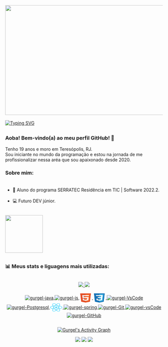 <img src="https://user-images.githubusercontent.com/110734237/203664887-16973cd6-b61c-49ab-bb72-93bd48ee2ffb.gif" width="1000" height="350"/>

[![Typing SVG](https://readme-typing-svg.herokuapp.com/?color=54acfd&size=35&center=true&vCenter=true&width=1000&lines=-+-+-+-+-+-+-+-+What's+up!+-+-+-+-+-+-+-+-;-+-+-+-+Welcome+to+my+Github+profile!+-+-+-+-)](https://git.io/typing-svg)

##



### Aoba! Bem-vindo(a) ao meu perfil GitHub! 💜
Tenho 19 anos e moro em Teresópolis, RJ.</br>
Sou iniciante no mundo da programação e estou na jornada de me profissionalizar nessa aréa que sou apaixonado desde 2020.


### Sobre mim:<br/><br/>
- 🌱 Aluno do programa SERRATEC Residência em TIC | Software 2022.2. <br/><br/>
- 💻 Futuro DEV júnior.
<br/>

<img src="https://user-images.githubusercontent.com/110734237/203664755-40b1afc8-2e32-4981-93b0-e2c72f0422eb.gif" width="120" height="120"/>

##


###  📊 Meus stats e liguagens mais utilizadas:<br/>
<br/>

<div align="center">

 <a href="https://github.com/Fabio-Gurgel">
 <img height="165em" src="https://github-readme-stats.vercel.app/api?username=Fabio-Gurgel&show_icons=true&theme=radical&include_all_commits=true&count_private=true"/>
 <img height="165em" src="https://github-readme-stats.vercel.app/api/top-langs/?username=Fabio-Gurgel&layout=compact&langs_count=7&theme=radical"/>


<div style="display: inline_block"><br>
    <img align="center" alt="gurgel-java" height="30" width="40" src="https://cdn.jsdelivr.net/gh/devicons/devicon/icons/java/java-original.svg" width="40" height="40"/> 
    
   <img align="center" alt="gurgel-js" height="30" width="40" src="https://cdn.jsdelivr.net/gh/devicons/devicon/icons/javascript/javascript-original.svg" width="40" height="40"/> 
    
  <img align="center" alt="gurgel-HTML" height="30" width="40" src="https://raw.githubusercontent.com/devicons/devicon/master/icons/html5/html5-original.svg"> 
    
  <img align="center" alt="gurgel-CSS" height="30" width="40" src="https://raw.githubusercontent.com/devicons/devicon/master/icons/css3/css3-original.svg">
    
  <img align="center" alt="gurgel-VsCode" height="30" width="40" src="https://cdn.jsdelivr.net/gh/devicons/devicon/icons/vscode/vscode-original.svg" width="40" height="40"/>
    
<img align="center" alt="gurgel-Postgresql" height="30" width="40" src="https://cdn.jsdelivr.net/gh/devicons/devicon/icons/postgresql/postgresql-original.svg" width="40" height="40"/>

<img align="center" alt="gurgel-react" height="30" width="40" src="https://raw.githubusercontent.com/devicons/devicon/master/icons/react/react-original.svg" width="40" height="40"/>

<img align="center" alt="gurgel-spring" height="30" width="40" src="https://cdn.jsdelivr.net/gh/devicons/devicon/icons/spring/spring-original.svg" width="40" height="40"/>

<img align="center" alt="gurgel-Git" height="30" width="40" src="https://cdn.jsdelivr.net/gh/devicons/devicon/icons/git/git-original.svg" width="30" height="30"/>

<img align="center" alt="gurgel-vsCode" height="30" width="40" src="https://cdn.jsdelivr.net/gh/devicons/devicon/icons/vscode/vscode-original.svg" width="30" height="30"/>
    
<img align="center" alt="gurgel-GitHub" height="30" width="40" src="https://cdn.jsdelivr.net/gh/devicons/devicon/icons/github/github-original.svg" width="30" height="30"/>

</div>

##


<a href="https://github.com/Fabio-Gurgel/github-readme-activity-graph"><img alt="Gurgel's Activity Graph" src="https://activity-graph.herokuapp.com/graph?username=Fabio-Gurgel&bg_color=0D1117&color=B94CF7&line=F74CC3&point=62FFFC&hide_border=true" /></a>
    
<a href="https://instagram.com/_gurgel.fabio" target="_blank"><img src="https://img.shields.io/badge/-Instagram-%23E4405F?style=for-the-badge&logo=instagram&logoColor=white" target="_blank"></a>
  <a href = "mailto:fabio_cc_gurgel@gmail.com"><img src="https://img.shields.io/badge/-Gmail-%23333?style=for-the-badge&logo=gmail&logoColor=white" target="_blank"></a>
  <a href="https://www.linkedin.com/in/f%C3%A1bio-gurgel-6b6b17240/" target="_blank"><img src="https://img.shields.io/badge/-LinkedIn-%230077B5?style=for-the-badge&logo=linkedin&logoColor=white" target="_blank"></a> 
    
 </div>
    
 <!--
   ### 📅 Histórico de commits:
 ![Snake gif](https://github.com/Fabio-Gurgel/Fabio-Gurgel/blob/output/github-contribution-grid-snake.svg)
 
 
 
 
 
<div align="center">

<img src="https://user-images.githubusercontent.com/110734237/197423837-eca6dfa6-0b21-4cc0-a450-125eaf5da07b.gif" width="80" height="80"/>
<img src="https://user-images.githubusercontent.com/110734237/197424693-6364803b-5f8c-42fe-8b38-763d94bfa498.gif" width="80" height="80"/>
<img src="https://user-images.githubusercontent.com/110734237/197424720-39331881-f8c8-46a4-8e94-a3c5942d2adf.gif" width="80" height="80"/>
<img src="https://user-images.githubusercontent.com/110734237/197424780-b60df1b4-3d0c-4d78-a188-e58de50ca5b4.gif" width="80" height="80"/>

</div>

 -->

